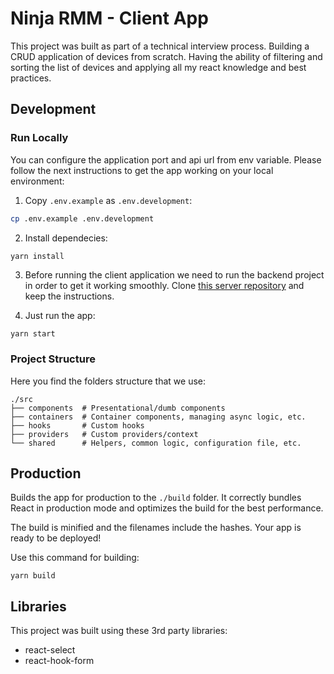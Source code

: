 # Ninja RMM - Client App

This project was built as part of a technical interview process. Building a CRUD application of devices from scratch. Having the ability of
filtering and sorting the list of devices and applying all my react knowledge and best practices.

## Development

### Run Locally

You can configure the application port and api url from env variable. Please follow the next instructions to get the app working on your
local environment:

1. Copy `.env.example` as `.env.development`:

```bash
cp .env.example .env.development
```

2. Install dependecies:

```bash
yarn install
```

3. Before running the client application we need to run the backend project in order to get it working smoothly. Clone
   [this server repository](https://github.com/NinjaRMM/devicesTask_serverApp) and keep the instructions.

4. Just run the app:

```
yarn start
```

### Project Structure

Here you find the folders structure that we use:

    ./src
    ├── components  # Presentational/dumb components
    ├── containers  # Container components, managing async logic, etc.
    ├── hooks       # Custom hooks
    ├── providers   # Custom providers/context
    └── shared      # Helpers, common logic, configuration file, etc.

## Production

Builds the app for production to the `./build` folder. It correctly bundles React in production mode and optimizes the build for the best
performance.

The build is minified and the filenames include the hashes. Your app is ready to be deployed!

Use this command for building:

```
yarn build
```

## Libraries

This project was built using these 3rd party libraries:

- react-select
- react-hook-form
